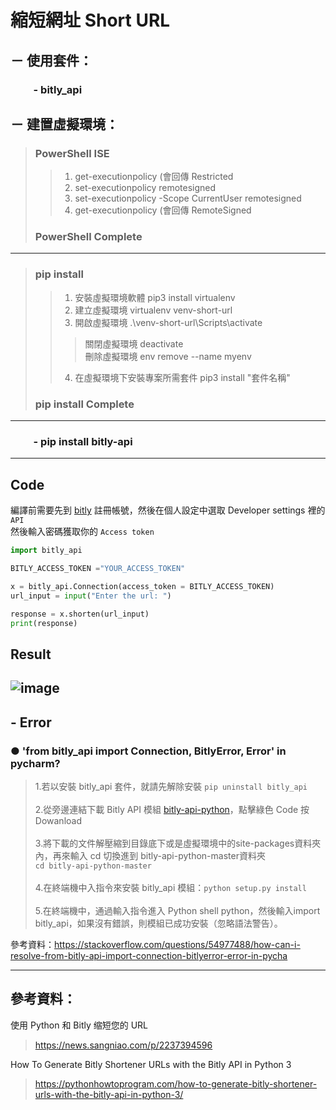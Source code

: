 # 縮短網址 Short URL

## － 使用套件：
### &emsp;&emsp; - bitly_api

## － 建置虛擬環境：
> ###  PowerShell ISE
>> 1. get-executionpolicy (會回傳 Restricted
>> 2. set-executionpolicy remotesigned
>> 3. set-executionpolicy -Scope CurrentUser remotesigned
>> 4. get-executionpolicy (會回傳 RemoteSigned
> ### PowerShell Complete 
---
> ### pip install
>> 1. 安裝虛擬環境軟體 pip3 install virtualenv  
>> 2. 建立虛擬環境 virtualenv venv-short-url
>> 3. 開啟虛擬環境 .\venv-short-url\Scripts\activate
>>> 關閉虛擬環境 deactivate <br>
>>> 刪除虛擬環境 env remove --name myenv
>> 4. 在虛擬環境下安裝專案所需套件 pip3 install "套件名稱"
> ### pip install Complete
---
### &emsp;&emsp; - pip install bitly-api
---
## Code
編譯前需要先到 [bitly](https://bitly.com/) 註冊帳號，然後在個人設定中選取 Developer settings 裡的 `API`<br> 然後輸入密碼獲取你的 `Access token`
```py
import bitly_api

BITLY_ACCESS_TOKEN ="YOUR_ACCESS_TOKEN"

x = bitly_api.Connection(access_token = BITLY_ACCESS_TOKEN)
url_input = input("Enter the url: ")

response = x.shorten(url_input)
print(response)
```
## Result
![image](https://user-images.githubusercontent.com/55220866/173550324-069946f2-137c-4e8b-a524-c2b7671bf0e8.png)
---
## - Error
### ● 'from bitly_api import Connection, BitlyError, Error' in pycharm?
> 1.若以安裝 bitly_api 套件，就請先解除安裝 `pip uninstall bitly_api` <br><br>
> 2.從旁邊連結下載 Bitly API 模組 [bitly-api-python](https://github.com/bitly/bitly-api-python)，點擊綠色 Code 按 Dowanload <br><br>
> 3.將下載的文件解壓縮到目錄底下或是虛擬環境中的site-packages資料夾內，再來輸入 cd 切換進到 bitly-api-python-master資料夾<br> `cd bitly-api-python-master`<br><br>
> 4.在終端機中入指令來安裝 bitly_api 模組：`python setup.py install`<br><br>
> 5.在終端機中，通過輸入指令進入 Python shell python，然後輸入import bitly_api，如果沒有錯誤，則模組已成功安裝（忽略語法警告）。

參考資料：https://stackoverflow.com/questions/54977488/how-can-i-resolve-from-bitly-api-import-connection-bitlyerror-error-in-pycha

---
## 參考資料：
使用 Python 和 Bitly 缩短您的 URL
> https://news.sangniao.com/p/2237394596

How To Generate Bitly Shortener URLs with the Bitly API in Python 3
> https://pythonhowtoprogram.com/how-to-generate-bitly-shortener-urls-with-the-bitly-api-in-python-3/

